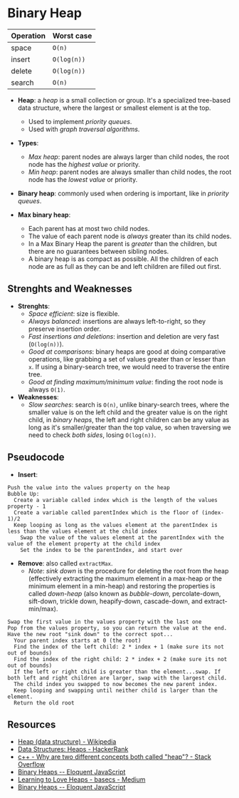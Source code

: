 # Binary Heap

| Operation | Worst case  |
| --------- | ----------- |
| space     | `O(n)`      |
| insert    | `O(log(n))` |
| delete    | `O(log(n))` |
| search    | `O(n)`      |

- **Heap**: a _heap_ is a small collection or group. It's a specialized tree-based data structure,
  where the largest or smallest element is at the top.

  - Used to implement _priority queues_.
  - Used with _graph traversal algorithms_.

- **Types**:

  - _Max heap_: parent nodes are always larger than child nodes, the root node has the _highest
    value_ or priority.
  - _Min heap_: parent nodes are always smaller than child nodes, the root node has the _lowest
    value_ or priority.

- **Binary heap**: commonly used when ordering is important, like in _priority queues_.

- **Max binary heap**:
  - Each parent has at most two child nodes.
  - The value of each parent node is _always_ greater than its child nodes.
  - In a Max Binary Heap the parent is _greater_ than the children, but there are no guarantees
    between sibling nodes.
  - A binary heap is as compact as possible. All the children of each node are as full as they can
    be and left children are filled out first.

## Strenghts and Weaknesses

- **Strenghts**:
  - _Space efficient_: size is flexible.
  - _Always balanced_: insertions are always left-to-right, so they preserve insertion order.
  - _Fast insertions and deletions_: insertion and deletion are very fast (`O(log(n))`).
  - _Good at comparisons_: binary heaps are good at doing comparative operations, like grabbing a
    set of values greater than or lesser than `x`. If using a binary-search tree, we would need to
    traverse the entire tree.
  - _Good at finding maximum/minimum value_: finding the root node is always `O(1)`.
- **Weaknesses**:
  - _Slow searches_: search is `O(n)`, unlike binary-search trees, where the smaller value is on the
    left child and the greater value is on the right child, in _binary heaps_, the left and right
    children can be any value as long as it's smaller/greater than the top value, so when traversing
    we need to check _both sides_, losing `O(log(n))`.

## Pseudocode

- **Insert**:

```
Push the value into the values property on the heap
Bubble Up:
  Create a variable called index which is the length of the values property - 1
  Create a variable called parentIndex which is the floor of (index-1)/2
  Keep looping as long as the values element at the parentIndex is less than the values element at the child index
    Swap the value of the values element at the parentIndex with the value of the element property at the child index
    Set the index to be the parentIndex, and start over
```

- **Remove**: also called `extractMax`.
  - _Note_: _sink down_ is the procedure for deleting the root from the heap (effectively extracting
    the maximum element in a max-heap or the minimum element in a min-heap) and restoring the
    properties is called _down-heap_ (also known as _bubble-down_, percolate-down, sift-down,
    trickle down, heapify-down, cascade-down, and extract-min/max).

```
Swap the first value in the values property with the last one
Pop from the values property, so you can return the value at the end.
Have the new root "sink down" to the correct spot...​
  Your parent index starts at 0 (the root)
  Find the index of the left child: 2 * index + 1 (make sure its not out of bounds)
  Find the index of the right child: 2 * index + 2 (make sure its not out of bounds)
  If the left or right child is greater than the element...swap. If both left and right children are larger, swap with the largest child.
  The child index you swapped to now becomes the new parent index.
  Keep looping and swapping until neither child is larger than the element.
  Return the old root
```

## Resources

- [Heap (data structure) - Wikipedia](<https://en.wikipedia.org/wiki/Heap_(data_structure)>)
- [Data Structures: Heaps - HackerRank](https://www.youtube.com/watch?v=t0Cq6tVNRBA)
- [c++ - Why are two different concepts both called "heap"? - Stack Overflow](https://stackoverflow.com/questions/1699057/why-are-two-different-concepts-both-called-heap)
- [Binary Heaps -- Eloquent JavaScript](https://eloquentjavascript.net/1st_edition/appendix2.html)
- [Learning to Love Heaps - basecs - Medium](https://medium.com/basecs/learning-to-love-heaps-cef2b273a238)
- [Binary Heaps -- Eloquent JavaScript](https://eloquentjavascript.net/1st_edition/appendix2.html)

